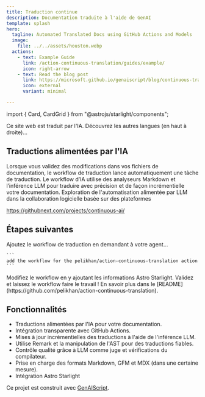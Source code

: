 ```yaml
---
title: Traduction continue
description: Documentation traduite à l'aide de GenAI
template: splash
hero:
  tagline: Automated Translated Docs using GitHub Actions and Models
  image:
    file: ../../assets/houston.webp
  actions:
    - text: Example Guide
      link: /action-continuous-translation/guides/example/
      icon: right-arrow
    - text: Read the blog post
      link: https://microsoft.github.io/genaiscript/blog/continuous-translations/
      icon: external
      variant: minimal

---
```


import { Card, CardGrid } from "@astrojs/starlight/components";

Ce site web est traduit par l'IA. Découvrez les autres langues (en haut à droite)...

## Traductions alimentées par l'IA

<CardGrid>
  <Card title="GitHub Actions" icon="github">
    Lorsque vous validez des modifications dans vos fichiers de documentation, le workflow de traduction lance automatiquement une tâche de traduction.
  </Card>

  <Card title="Modèles GitHub" icon="seti:markdown">
    Le workflow d’IA utilise des analyseurs Markdown et l’inférence LLM pour traduire avec précision et de façon incrémentielle votre documentation.
  </Card>
</CardGrid>

<Card title="IA continue" icon="rocket">
  Exploration de l'automatisation alimentée par LLM dans la collaboration logicielle basée sur des plateformes

<https://githubnext.com/projects/continuous-ai/>

## Étapes suivantes

<CardGrid stagger>
  <Card title="Ajouter le workflow" icon="pencil">
    Ajoutez le workflow de traduction en demandant à votre agent...

````
```
add the workflow for the pelikhan/action-continuous-translation action
```
````

  </Card>

  <Card title="Configurer votre site" icon="setting">
    Modifiez le workflow en y ajoutant les informations Astro Starlight.
  </Card>

  <Card title="Traduisez !" icon="add-document">
    Validez et laissez le workflow faire le travail !
  </Card>

  <Card title="Lire la documentation" icon="open-book">
    En savoir plus dans le
    [README](https://github.com/pelikhan/action-continuous-translation).
  </Card>
</CardGrid>

## Fonctionnalités

* Traductions alimentées par l'IA pour votre documentation.
* Intégration transparente avec GitHub Actions.
* Mises à jour incrémentielles des traductions à l'aide de l'inférence LLM.
* Utilise Remark et la manipulation de l'AST pour des traductions fiables.
* Contrôle qualité grâce à LLM comme juge et vérifications du compilateur.
* Prise en charge des formats Markdown, GFM et MDX (dans une certaine mesure).
* Intégration Astro Starlight

Ce projet est construit avec [GenAIScript](https://microsoft.github.io/genaiscript).
